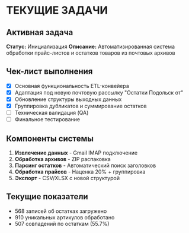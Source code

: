 # ТЕКУЩИЕ ЗАДАЧИ

## Активная задача
**Статус:** Инициализация
**Описание:** Автоматизированная система обработки прайс-листов и остатков товаров из почтовых архивов

## Чек-лист выполнения
- [x] Основная функциональность ETL-конвейера
- [x] Адаптация под новую почтовую рассылку "Остатки Подольск от"
- [x] Обновление структуры выходных данных
- [x] Группировка дубликатов и суммирование остатков
- [ ] Техническая валидация (QA)
- [ ] Финальное тестирование

## Компоненты системы
1. **Извлечение данных** - Gmail IMAP подключение
2. **Обработка архивов** - ZIP распаковка
3. **Парсинг остатков** - Автоматический поиск заголовков
4. **Обработка прайсов** - Наценка 20% + группировка
5. **Экспорт** - CSV/XLSX с новой структурой

## Текущие показатели
- 568 записей об остатках загружено
- 910 уникальных артикулов обработано  
- 507 совпадений по остаткам (55.7%) 